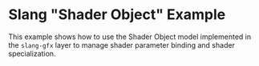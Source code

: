 Slang "Shader Object" Example
==========================

This example shows how to use the Shader Object model implemented in the `slang-gfx` layer to
manage shader parameter binding and shader specialization.
